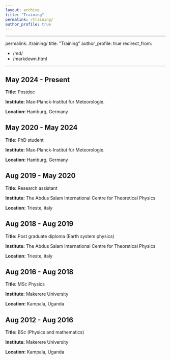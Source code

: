 ```yaml
---
layout: archive
title: "Training"
permalink: /training/
author_profile: true
---
```


---
permalink: /training/
title: "Training"
author_profile: true
redirect_from: 
  - /md/
  - /markdown.html
---

## May 2024 - Present
**Title:** Postdoc

**Institute:** Max-Planck-Institut für Meteorologie.

**Location:** Hamburg, Germany

## May 2020 - May 2024
**Title:** PhD student

**Institute:** Max-Planck-Institut für Meteorologie.

**Location:** Hamburg, Germany

## Aug 2019 - May 2020
**Title:** Research assistant

**Institute:** The Abdus Salam International Centre for Theoretical Physics

**Location:** Trieste, italy

## Aug 2018 - Aug 2019
**Title:** Post graduate diploma (Earth system physics)

**Institute:** The Abdus Salam International Centre for Theoretical Physics

**Location:** Trieste, italy

## Aug 2016 - Aug 2018
**Title:** MSc Physics

**Institute:** Makerere University

**Location:** Kampala, Uganda

## Aug 2012 - Aug 2016
**Title:** BSc (Physics and mathematics)

**Institute:** Makerere University

**Location:** Kampala, Uganda
